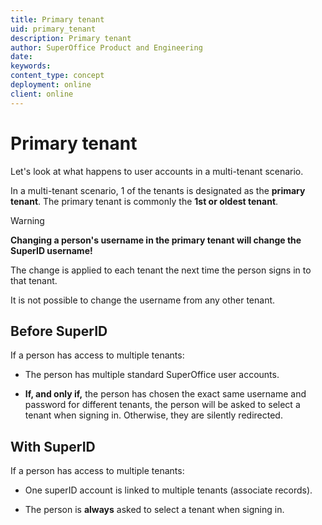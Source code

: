 ```yaml
---
title: Primary tenant
uid: primary_tenant
description: Primary tenant
author: SuperOffice Product and Engineering
date:
keywords: 
content_type: concept
deployment: online
client: online
---
```


# Primary tenant

Let's look at what happens to user accounts in a multi-tenant scenario.

In a multi-tenant scenario, 1 of the tenants is designated as the **primary tenant**. The primary tenant is commonly the **1st or oldest tenant**.

> [!WARNING]
> **Changing a person's username in the primary tenant will change the SuperID username!**
>
> The change is applied to each tenant the next time the person signs in to that tenant.
>
> It is not possible to change the username from any other tenant.

## Before SuperID

If a person has access to multiple tenants:

* The person has multiple standard SuperOffice user accounts.

* **If, and only if,** the person has chosen the exact same username and password for different tenants, the person will be asked to select a tenant when signing in. Otherwise, they are silently redirected.

## With SuperID

If a person has access to multiple tenants:

* One superID account is linked to multiple tenants (associate records).

* The person is **always** asked to select a tenant when signing in.
